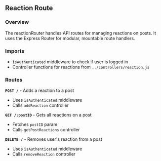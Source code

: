 ## Reaction Route

### Overview

The reactionRouter handles API routes for managing reactions on posts.
It uses the Express Router for modular, mountable route handlers.

### Imports

- `isAuthenticated` middleware to check if user is logged in
- Controller functions for reactions from `../controllers/reaction.js`

### Routes

**`POST /`** - Adds a reaction to a post

- Uses `isAuthenticated` middleware
- Calls `addReaction` controller

**`GET /:postID`** - Gets all reactions on a post

- Fetches `postID` param
- Calls `getPostReactions` controller

**`DELETE /`** - Removes user's reaction from a post

- Uses `isAuthenticated` middleware
- Calls `removeReaction` controller
